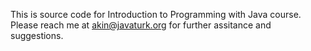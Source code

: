 This is source code for Introduction to Programming with Java course. Please reach me at akin@javaturk.org for further assitance and suggestions.
